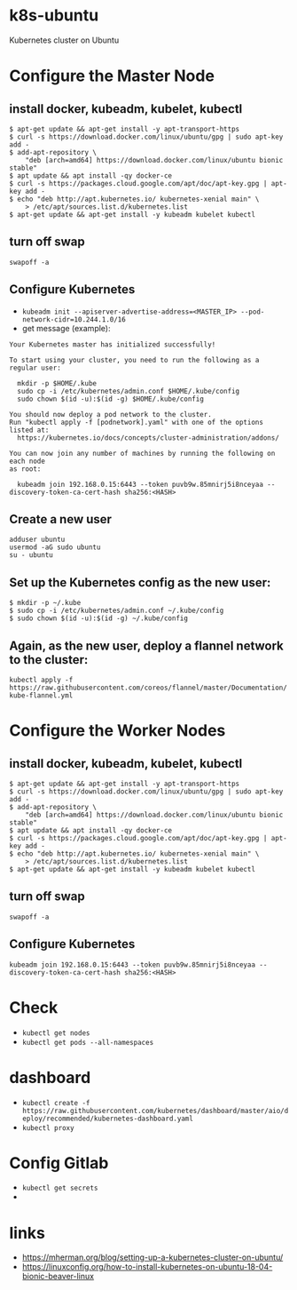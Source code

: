 # k8s-ubuntu
Kubernetes cluster on Ubuntu

# Configure the Master Node
## install docker, kubeadm, kubelet, kubectl 
```
$ apt-get update && apt-get install -y apt-transport-https
$ curl -s https://download.docker.com/linux/ubuntu/gpg | sudo apt-key add -
$ add-apt-repository \
    "deb [arch=amd64] https://download.docker.com/linux/ubuntu bionic stable"
$ apt update && apt install -qy docker-ce
$ curl -s https://packages.cloud.google.com/apt/doc/apt-key.gpg | apt-key add -
$ echo "deb http://apt.kubernetes.io/ kubernetes-xenial main" \
    > /etc/apt/sources.list.d/kubernetes.list
$ apt-get update && apt-get install -y kubeadm kubelet kubectl
```

## turn off swap
`swapoff -a`

## Configure Kubernetes
* `kubeadm init --apiserver-advertise-address=<MASTER_IP> --pod-network-cidr=10.244.1.0/16`
* get message (example):
```
Your Kubernetes master has initialized successfully!

To start using your cluster, you need to run the following as a regular user:

  mkdir -p $HOME/.kube
  sudo cp -i /etc/kubernetes/admin.conf $HOME/.kube/config
  sudo chown $(id -u):$(id -g) $HOME/.kube/config

You should now deploy a pod network to the cluster.
Run "kubectl apply -f [podnetwork].yaml" with one of the options listed at:
  https://kubernetes.io/docs/concepts/cluster-administration/addons/

You can now join any number of machines by running the following on each node
as root:

  kubeadm join 192.168.0.15:6443 --token puvb9w.85mnirj5i8nceyaa --discovery-token-ca-cert-hash sha256:<HASH>
```
## Create a new user
```
adduser ubuntu
usermod -aG sudo ubuntu
su - ubuntu
```

## Set up the Kubernetes config as the new user:
```
$ mkdir -p ~/.kube
$ sudo cp -i /etc/kubernetes/admin.conf ~/.kube/config
$ sudo chown $(id -u):$(id -g) ~/.kube/config
```

## Again, as the new user, deploy a flannel network to the cluster:
`kubectl apply -f https://raw.githubusercontent.com/coreos/flannel/master/Documentation/kube-flannel.yml`



# Configure the Worker Nodes

## install docker, kubeadm, kubelet, kubectl 

```
$ apt-get update && apt-get install -y apt-transport-https
$ curl -s https://download.docker.com/linux/ubuntu/gpg | sudo apt-key add -
$ add-apt-repository \
    "deb [arch=amd64] https://download.docker.com/linux/ubuntu bionic stable"
$ apt update && apt install -qy docker-ce
$ curl -s https://packages.cloud.google.com/apt/doc/apt-key.gpg | apt-key add -
$ echo "deb http://apt.kubernetes.io/ kubernetes-xenial main" \
    > /etc/apt/sources.list.d/kubernetes.list
$ apt-get update && apt-get install -y kubeadm kubelet kubectl
```

## turn off swap
`swapoff -a`

## Configure Kubernetes
`kubeadm join 192.168.0.15:6443 --token puvb9w.85mnirj5i8nceyaa --discovery-token-ca-cert-hash sha256:<HASH>`

# Check
* `kubectl get nodes`
* `kubectl get pods --all-namespaces`

# dashboard
* `kubectl create -f https://raw.githubusercontent.com/kubernetes/dashboard/master/aio/deploy/recommended/kubernetes-dashboard.yaml`
* `kubectl proxy`

# Config Gitlab
* `kubectl get secrets`
* 




# links
* https://mherman.org/blog/setting-up-a-kubernetes-cluster-on-ubuntu/
* https://linuxconfig.org/how-to-install-kubernetes-on-ubuntu-18-04-bionic-beaver-linux

